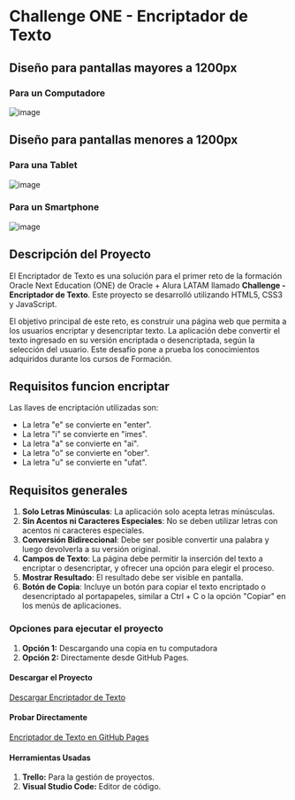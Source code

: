 # Challenge ONE - Encriptador de Texto

## Diseño para pantallas mayores a 1200px
### Para un Computadore
![image](https://github.com/user-attachments/assets/b913a737-e0a8-43f4-b7a3-9ea8d600c9a8)

## Diseño para pantallas menores a 1200px
### Para una Tablet
![image](https://github.com/user-attachments/assets/e8a19785-5c2c-4cf9-8353-91fc53ab8365)

### Para un Smartphone
![image](https://github.com/user-attachments/assets/65fc7758-677c-4473-9de9-228935403149)


## Descripción del Proyecto

El Encriptador de Texto es una solución para el primer reto de la formación Oracle Next Education (ONE) de Oracle + Alura LATAM llamado **Challenge - Encriptador de Texto**. Este proyecto se desarrolló utilizando HTML5, CSS3 y JavaScript.

El objetivo principal de este reto, es construir una página web que permita a los usuarios encriptar y desencriptar texto. La aplicación debe convertir el texto ingresado en su versión encriptada o desencriptada, según la selección del usuario. Este desafío pone a prueba los conocimientos adquiridos durante los cursos de Formación.


## Requisitos funcion encriptar

Las llaves de encriptación utilizadas son:

- La letra "e" se convierte en "enter".
- La letra "i" se convierte en "imes".
- La letra "a" se convierte en "ai".
- La letra "o" se convierte en "ober".
- La letra "u" se convierte en "ufat".

## Requisitos generales

1. **Solo Letras Minúsculas**: La aplicación solo acepta letras minúsculas.
2. **Sin Acentos ni Caracteres Especiales**: No se deben utilizar letras con acentos ni caracteres especiales.
3. **Conversión Bidireccional**: Debe ser posible convertir una palabra y luego devolverla a su versión original.
4. **Campos de Texto**: La página debe permitir la inserción del texto a encriptar o desencriptar, y ofrecer una opción para elegir el proceso.
5. **Mostrar Resultado**: El resultado debe ser visible en pantalla.
6. **Botón de Copia**: Incluye un botón para copiar el texto encriptado o desencriptado al portapapeles, similar a Ctrl + C o la opción "Copiar" en los menús de aplicaciones.

### Opciones para ejecutar el proyecto

1. **Opción 1:** Descargando una copia en tu computadora 
2. **Opción 2:** Directamente desde GitHub Pages.

#### Descargar el Proyecto

[Descargar Encriptador de Texto](URL_DESCARGA)

#### Probar Directamente

[Encriptador de Texto en GitHub Pages](https://staniek18.github.io/encriptador-de-texto/)

#### Herramientas Usadas

1. **Trello:** Para la gestión de proyectos.
2. **Visual Studio Code:** Editor de código.




